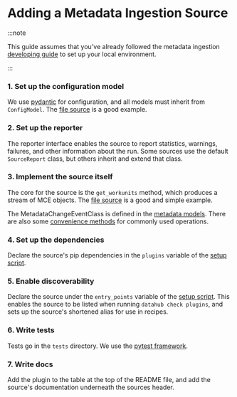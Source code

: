 # Adding a Metadata Ingestion Source

:::note

This guide assumes that you've already followed the metadata ingestion [developing guide](./developing.md) to set up your local environment.

:::

### 1. Set up the configuration model

We use [pydantic](https://pydantic-docs.helpmanual.io/) for configuration, and all models must inherit from `ConfigModel`. The [file source](./src/datahub/ingestion/source/mce_file.py) is a good example.

### 2. Set up the reporter

The reporter interface enables the source to report statistics, warnings, failures, and other information about the run. Some sources use the default `SourceReport` class, but others inherit and extend that class.

### 3. Implement the source itself

The core for the source is the `get_workunits` method, which produces a stream of MCE objects. The [file source](./src/datahub/ingestion/source/mce_file.py) is a good and simple example.

The MetadataChangeEventClass is defined in the [metadata models](./src/datahub/metadata/schema_classes.py). There are also some [convenience methods](./src/datahub/emitter/mce_builder.py) for commonly used operations.

### 4. Set up the dependencies

Declare the source's pip dependencies in the `plugins` variable of the [setup script](./setup.py).

### 5. Enable discoverability

Declare the source under the `entry_points` variable of the [setup script](./setup.py). This enables the source to be listed when running `datahub check plugins`, and sets up the source's shortened alias for use in recipes.

### 6. Write tests

Tests go in the `tests` directory. We use the [pytest framework](https://pytest.org/).

### 7. Write docs

Add the plugin to the table at the top of the README file, and add the source's documentation underneath the sources header.
